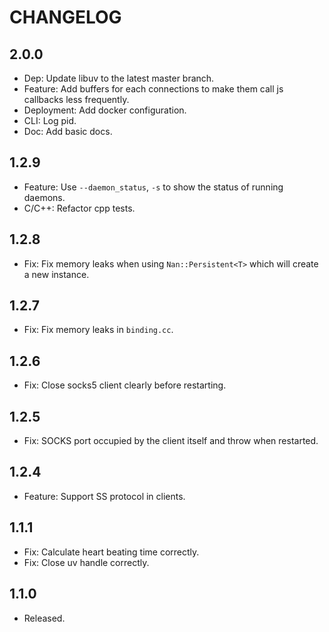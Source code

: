 # CHANGELOG

## 2.0.0

- Dep: Update libuv to the latest master branch.
- Feature: Add buffers for each connections to make them call js callbacks less frequently.
- Deployment: Add docker configuration.
- CLI: Log pid.
- Doc: Add basic docs.

## 1.2.9
- Feature: Use `--daemon_status`, `-s` to show the status of running daemons.
- C/C++: Refactor cpp tests.

## 1.2.8
- Fix: Fix memory leaks when using `Nan::Persistent<T>` which will create a new instance.

## 1.2.7
- Fix: Fix memory leaks in `binding.cc`.

## 1.2.6
- Fix: Close socks5 client clearly before restarting.

## 1.2.5
- Fix: SOCKS port occupied by the client itself and throw when restarted.

## 1.2.4
- Feature: Support SS protocol in clients.

## 1.1.1
- Fix: Calculate heart beating time correctly.
- Fix: Close uv handle correctly.

## 1.1.0
- Released.
